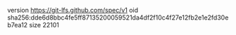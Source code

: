 version https://git-lfs.github.com/spec/v1
oid sha256:dde6d8bbc4fe5ff87135200059521da4df2f10c4f27e12fb2e1e2fd30eb7ea12
size 22101
